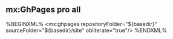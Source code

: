 ## mx:GhPages <span class="label label-success">pro</span> <span class="label label-info">all</span>

%BEGINXML%
<mx:ghpages repositoryFolder="${basedir}" sourceFolder="${basedir}/site" obliterate="true"/>
%ENDXML%